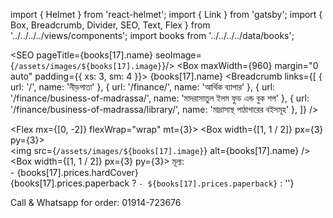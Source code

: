 import { Helmet } from 'react-helmet';
import { Link } from 'gatsby';
import { Box, Breadcrumb, Divider, SEO, Text, Flex } from '../../../../views/components';
import books from '../../../../data/books';

<SEO pageTitle={books[17].name} seoImage={`/assets/images/${books[17].image}`}/>
<Box maxWidth={960} margin="0 auto" padding={{ xs: 3, sm: 4 }}>
<Text variant="h2" textAlign="center">
{books[17].name}
</Text>
<Divider />
<Breadcrumb
links={[
{ url: '/', name: 'নীড়পাতা' },
{ url: '/finance/', name: 'আর্থিক ব্যাপার' },
{ url: '/finance/business-of-madrassa/', name: 'মাদরাসাতুল ইলম ফুড এন্ড বুক শপ' },
{ url: '/finance/business-of-madrassa/library/', name: 'মাদ্রাসাস্থ পাঠাগারের বইসমূহ' },
]}
/>
<Divider />

<Flex mx={[0, -2]} flexWrap="wrap" mt={3}>
<Box width={[1, 1 / 2]} px={3} py={3}>  
 <img src={`/assets/images/${books[17].image}`} alt={books[17].name} />
</Box>
<Box width={[1, 1 / 2]} px={3} py={3}>
<Text variant="raw" html={books[17].description} />
<Text>
মূল্য: <br /> - {books[17].prices.hardCover} <br />
{books[17].prices.paperback ? `- ${books[17].prices.paperback}` : ''}
</Text>
</Box>
</Flex>

<Text mt={3} textAlign="center" fontWeight="bold">
Call & Whatsapp for order: 01914-723676
</Text>

</Box>
